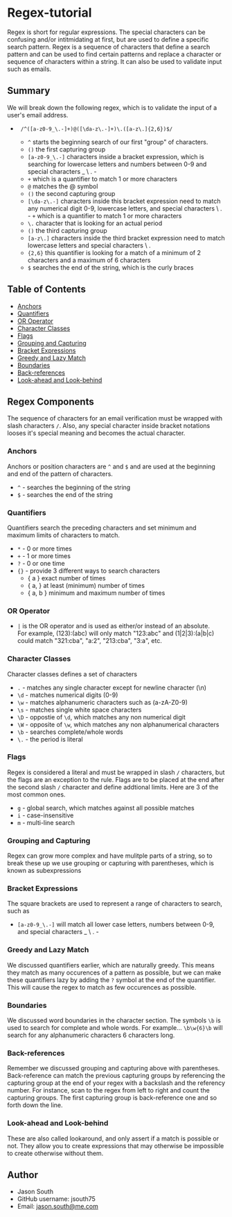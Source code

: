 # Regex-tutorial

Regex is short for regular expressions. The special characters can be confusing and/or intitmidating at first, but are used to define a specific search pattern. Regex is a sequence of characters that define a search pattern and can be used to find certain patterns and replace a character or sequence of characters within a string. It can also be used to validate input such as emails.

## Summary

We will break down the following regex, which is to validate the input of a user's email address. 
 - ` /^([a-z0-9_\.-]+)@([\da-z\.-]+)\.([a-z\.]{2,6})$/`

    * `^` starts the beginning search of our first "group" of characters.
    * `()` the first capturing group
    * `[a-z0-9_\.-]` characters inside a bracket expression, which is searching for lowercase letters and numbers between 0-9 and special characters _ \ . -
    * `+` which is a quantifier to match 1 or more characters
    * `@` matches the @ symbol 
    * `()` the second capturing group
    * `[\da-z\.-]` characters inside this bracket expression need to match any numerical digit 0-9, lowercase letters, and special characters \ . - `+` which is a quantifier to match 1 or more characters
    * `\.` character that is looking for an actual period
    * `()` the third capturing group
    * `[a-z\.]` characters inside the third bracket expression need to match lowercase letters and special characters \ . 
    * `{2,6}` this quantifier is looking for a match of a minimum of 2 characters and a maximum of 6 characters
    * `$` searches the end of the string, which is the curly braces

## Table of Contents

- [Anchors](#anchors)
- [Quantifiers](#quantifiers)
- [OR Operator](#or-operator)
- [Character Classes](#character-classes)
- [Flags](#flags)
- [Grouping and Capturing](#grouping-and-capturing)
- [Bracket Expressions](#bracket-expressions)
- [Greedy and Lazy Match](#greedy-and-lazy-match)
- [Boundaries](#boundaries)
- [Back-references](#back-references)
- [Look-ahead and Look-behind](#look-ahead-and-look-behind)

## Regex Components

The sequence of characters for an email verification must be wrapped with slash characters `/`.  Also, any special character inside bracket notations looses it's special meaning and becomes the actual character. 

### Anchors

Anchors or position characters are `^` and `$` and are used at the beginning and end of the pattern of characters.  
- `^` - searches the beginning of the string
- `$` - searches the end of the string

### Quantifiers

Quantifiers search the preceding characters and set minimum and maximum limits of characters to match.
- `*` - 0 or more times
- `+` - 1 or more times
- `?` - 0 or one time
- `{}` - provide 3 different ways to search characters 
    * { a } exact number of times
    * { a, } at least (minimum) number of times
    * { a, b } minimum and maximum number of times

### OR Operator

- `|` is the OR operator and is used as either/or instead of an absolute.  
For example, (123):(abc) will only match "123:abc" and (1|2|3):(a|b|c) could match "321:cba", "a:2", "213:cba", "3:a", etc. 

### Character Classes

Character classes defines a set of characters
- `.` - matches any single character except for newline character (\n)
- `\d` - matches numerical digits (0-9)
- `\w` - matches alphanumeric characters such as (a-zA-Z0-9)
- `\s` - matches single white space characters
- `\D` - oppostie of `\d`, which matches any non numerical digit
- `\W` - opposite of `\w`, which matches any non alphanumerical characters
- `\b` - searches complete/whole words
- `\.` - the period is literal

### Flags

Regex is considered a literal and must be wrapped in slash `/` characters, but the flags are an exception to the rule.  Flags are to be placed at the end after the second slash `/` character and define addtional limits.  Here are 3 of the most common ones. 
- `g` - global search, which matches against all possible matches
- `i` - case-insensitive
- `m` - multi-line search 

### Grouping and Capturing

Regex can grow more complex and have mulitple parts of a string, so to break these up we use grouping or capturing with parentheses, which is known as subexpressions

### Bracket Expressions

The square brackets are used to represent a range of characters to search, such as 
- `[a-z0-9_\.-]` will match all lower case letters, numbers between 0-9, and special characters _ \ . -

### Greedy and Lazy Match

We discussed quantifiers earlier, which are naturally greedy.  This means they match as many occurences of a pattern as possible, but we can make these quantifiers lazy by adding the `?` symbol at the end of the quantifier.  This will cause the regex to match as few occurences as possible.  

### Boundaries

We discussed word boundaries in the character section. The symbols `\b` is used to search for complete and whole words.  For example...
`\b\w{6}\b` will search for any alphanumeric characters 6 characters long. 

### Back-references

Remember we discussed grouping and capturing above with parentheses.  Back-reference can match the previous capturing groups by referencing the capturing group at the end of your regex with a backslash and the referency number.  For instance, scan to the regex from left to right and count the capturing groups.  The first capturing group is back-reference one and so forth down the line.  
### Look-ahead and Look-behind

These are also called lookaround, and only assert if a match is possible or not. They allow you to create expressions that may otherwise be impossible to create otherwise without them. 

## Author
- Jason South <br/>
- GitHub username: jsouth75 <br/>
- Email: jason.south@me.com

